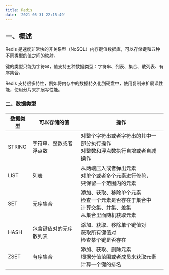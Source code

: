 ```yaml
---
title: Redis
date: '2021-05-31 22:15:49'
---
```


## 一、概述

Redis 是速度非常快的非关系型（NoSQL）内存键值数据库，可以存储键和五种不同类型的值之间的映射。

键的类型只能为字符串，值支持五种数据类型：字符串、列表、集合、散列表、有序集合。

Redis 支持很多特性，例如将内存中的数据持久化到硬盘中，使用复制来扩展读性能，使用分片来扩展写性能。

### 二、数据类型

数据类型|可以存储的值|操作
------|----------|----
STRING|字符串、整数或者浮点数|对整个字符串或者字符串的其中一部分执行操作</br> 对整数和浮点数执行自增或者自减操作
LIST|列表|从两端压入或者弹出元素 </br> 对单个或者多个元素进行修剪，</br> 只保留一个范围内的元素
SET|无序集合|添加、获取、移除单个元素</br> 检查一个元素是否存在于集合中</br> 计算交集、并集、差集</br> 从集合里面随机获取元素
HASH|包含键值对的无序散列表|添加、获取、移除单个键值对</br> 获取所有键值对</br> 检查某个键是否存在
ZSET|有序集合|添加、获取、删除元素</br> 根据分值范围或者成员来获取元素</br> 计算一个键的排名
